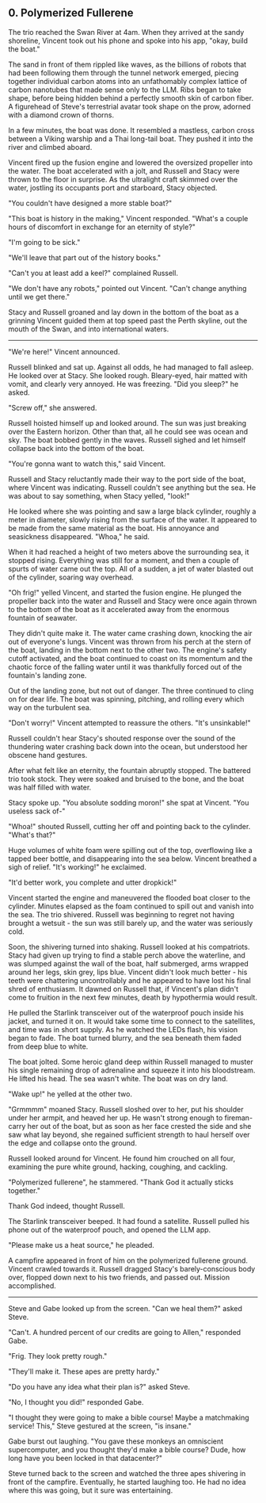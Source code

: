 ## 0. Polymerized Fullerene

The trio reached the Swan River at 4am. When they arrived at the sandy shoreline, Vincent took out his phone and spoke into his app, "okay, build the boat."

The sand in front of them rippled like waves, as the billions of robots that had been following them through the tunnel network emerged, piecing together individual carbon atoms into an unfathomably complex lattice of carbon nanotubes that made sense only to the LLM. Ribs began to take shape, before being hidden behind a perfectly smooth skin of carbon fiber. A figurehead of Steve's terrestrial avatar took shape on the prow, adorned with a diamond crown of thorns.

In a few minutes, the boat was done. It resembled a mastless, carbon cross between a Viking warship and a Thai long-tail boat. They pushed it into the river and climbed aboard.

Vincent fired up the fusion engine and lowered the oversized propeller into the water. The boat accelerated with a jolt, and Russell and Stacy were thrown to the floor in surprise. As the ultralight craft skimmed over the water, jostling its occupants port and starboard, Stacy objected.

"You couldn't have designed a more stable boat?"

"This boat is history in the making," Vincent responded. "What's a couple hours of discomfort in exchange for an eternity of style?"

"I'm going to be sick."

"We'll leave that part out of the history books."

"Can't you at least add a keel?" complained Russell.

"We don't have any robots," pointed out Vincent. "Can't change anything until we get there."

Stacy and Russell groaned and lay down in the bottom of the boat as a grinning Vincent guided them at top speed past the Perth skyline, out the mouth of the Swan, and into international waters.

---

"We're here!" Vincent announced.

Russell blinked and sat up. Against all odds, he had managed to fall asleep. He looked over at Stacy. She looked rough. Bleary-eyed, hair matted with vomit, and clearly very annoyed. He was freezing. "Did you sleep?" he asked.

"Screw off," she answered.

Russell hoisted himself up and looked around. The sun was just breaking over the Eastern horizon. Other than that, all he could see was ocean and sky. The boat bobbed gently in the waves. Russell sighed and let himself collapse back into the bottom of the boat.

"You're gonna want to watch this," said Vincent.

Russell and Stacy reluctantly made their way to the port side of the boat, where Vincent was indicating. Russell couldn't see anything but the sea. He was about to say something, when Stacy yelled, "look!"

He looked where she was pointing and saw a large black cylinder, roughly a meter in diameter, slowly rising from the surface of the water. It appeared to be made from the same material as the boat. His annoyance and seasickness disappeared. "Whoa," he said.

When it had reached a height of two meters above the surrounding sea, it stopped rising. Everything was still for a moment, and then a couple of spurts of water came out the top. All of a sudden, a jet of water blasted out of the cylinder, soaring way overhead.

"Oh frig!" yelled Vincent, and started the fusion engine. He plunged the propeller back into the water and Russell and Stacy were once again thrown to the bottom of the boat as it accelerated away from the enormous fountain of seawater.

They didn't quite make it. The water came crashing down, knocking the air out of everyone's lungs. Vincent was thrown from his perch at the stern of the boat, landing in the bottom next to the other two. The engine's safety cutoff activated, and the boat continued to coast on its momentum and the chaotic force of the falling water until it was thankfully forced out of the fountain's landing zone.

Out of the landing zone, but not out of danger. The three continued to cling on for dear life. The boat was spinning, pitching, and rolling every which way on the turbulent sea.

"Don't worry!" Vincent attempted to reassure the others. "It's unsinkable!"

Russell couldn't hear Stacy's shouted response over the sound of the thundering water crashing back down into the ocean, but understood her obscene hand gestures.

After what felt like an eternity, the fountain abruptly stopped. The battered trio took stock. They were soaked and bruised to the bone, and the boat was half filled with water.

Stacy spoke up. "You absolute sodding moron!" she spat at Vincent. "You useless sack of-"

"Whoa!" shouted Russell, cutting her off and pointing back to the cylinder. "What's that?"

Huge volumes of white foam were spilling out of the top, overflowing like a tapped beer bottle, and disappearing into the sea below. Vincent breathed a sigh of relief. "It's working!" he exclaimed.

"It'd better work, you complete and utter dropkick!"

Vincent started the engine and maneuvered the flooded boat closer to the cylinder. Minutes elapsed as the foam continued to spill out and vanish into the sea. The trio shivered. Russell was beginning to regret not having brought a wetsuit - the sun was still barely up, and the water was seriously cold.

Soon, the shivering turned into shaking. Russell looked at his compatriots. Stacy had given up trying to find a stable perch above the waterline, and was slumped against the wall of the boat, half submerged, arms wrapped around her legs, skin grey, lips blue. Vincent didn't look much better - his teeth were chattering uncontrollably and he appeared to have lost his final shred of enthusiasm. It dawned on Russell that, if Vincent's plan didn't come to fruition in the next few minutes, death by hypothermia would result.

He pulled the Starlink transceiver out of the waterproof pouch inside his jacket, and turned it on. It would take some time to connect to the satellites, and time was in short supply. As he watched the LEDs flash, his vision began to fade. The boat turned blurry, and the sea beneath them faded from deep blue to white.

The boat jolted. Some heroic gland deep within Russell managed to muster his single remaining drop of adrenaline and squeeze it into his bloodstream. He lifted his head. The sea wasn't white. The boat was on dry land.

"Wake up!" he yelled at the other two.

"Grmmmm" moaned Stacy. Russell sloshed over to her, put his shoulder under her armpit, and heaved her up. He wasn't strong enough to fireman-carry her out of the boat, but as soon as her face crested the side and she saw what lay beyond, she regained sufficient strength to haul herself over the edge and collapse onto the ground.

Russell looked around for Vincent. He found him crouched on all four, examining the pure white ground, hacking, coughing, and cackling.

"Polymerized fullerene", he stammered. "Thank God it actually sticks together."

Thank God indeed, thought Russell.

The Starlink transceiver beeped. It had found a satellite. Russell pulled his phone out of the waterproof pouch, and opened the LLM app.

"Please make us a heat source," he pleaded.

A campfire appeared in front of him on the polymerized fullerene ground. Vincent crawled towards it. Russell dragged Stacy's barely-conscious body over, flopped down next to his two friends, and passed out. Mission accomplished.

---

Steve and Gabe looked up from the screen. "Can we heal them?" asked Steve.

"Can't. A hundred percent of our credits are going to Allen," responded Gabe.

"Frig. They look pretty rough."

"They'll make it. These apes are pretty hardy."

"Do you have any idea what their plan is?" asked Steve.

"No, I thought you did!" responded Gabe.

"I thought they were going to make a bible course! Maybe a matchmaking service! This," Steve gestured at the screen, "is insane."

Gabe burst out laughing. "You gave these monkeys an omniscient supercomputer, and you thought they'd make a bible course? Dude, how long have you been locked in that datacenter?"

Steve turned back to the screen and watched the three apes shivering in front of the campfire. Eventually, he started laughing too. He had no idea where this was going, but it sure was entertaining.
